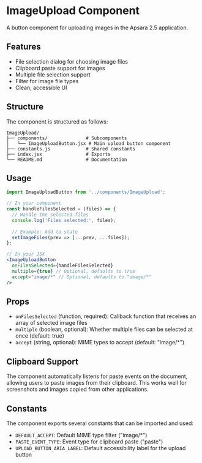 # ImageUpload Component

A button component for uploading images in the Apsara 2.5 application.

## Features

- File selection dialog for choosing image files
- Clipboard paste support for images
- Multiple file selection support
- Filter for image file types
- Clean, accessible UI

## Structure

The component is structured as follows:

```
ImageUpload/
├── components/              # Subcomponents
│   └── ImageUploadButton.jsx # Main upload button component
├── constants.js             # Shared constants
├── index.jsx                # Exports
└── README.md                # Documentation
```

## Usage

```jsx
import ImageUploadButton from '../components/ImageUpload';

// In your component
const handleFilesSelected = (files) => {
  // Handle the selected files
  console.log('Files selected:', files);
  
  // Example: Add to state
  setImageFiles(prev => [...prev, ...files]);
};

// In your JSX
<ImageUploadButton 
  onFilesSelected={handleFilesSelected}
  multiple={true} // Optional, defaults to true
  accept="image/*" // Optional, defaults to "image/*"
/>
```

## Props

- `onFilesSelected` (function, required): Callback function that receives an array of selected image files
- `multiple` (boolean, optional): Whether multiple files can be selected at once (default: true)
- `accept` (string, optional): MIME types to accept (default: "image/*")

## Clipboard Support

The component automatically listens for paste events on the document, allowing users to paste images from their clipboard. This works well for screenshots and images copied from other applications.

## Constants

The component exports several constants that can be imported and used:

- `DEFAULT_ACCEPT`: Default MIME type filter ("image/*")
- `PASTE_EVENT_TYPE`: Event type for clipboard paste ("paste")
- `UPLOAD_BUTTON_ARIA_LABEL`: Default accessibility label for the upload button 
